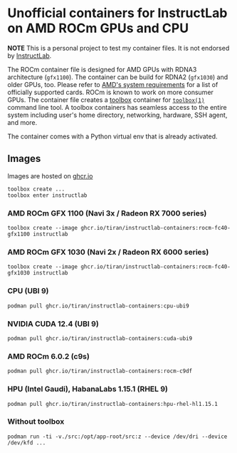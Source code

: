 # Unofficial containers for InstructLab on AMD ROCm GPUs and CPU

**NOTE** This is a personal project to test my container files. It is not endorsed by [InstructLab](https://github.com/instructlab).

The ROCm container file is designed for AMD GPUs with RDNA3 architecture (`gfx1100`). The container can be build for RDNA2 (`gfx1030`) and older GPUs, too. Please refer to [AMD's system requirements](https://rocm.docs.amd.com/projects/install-on-linux/en/develop/reference/system-requirements.html) for a list of officially supported cards. ROCm is known to work on more consumer GPUs. The container file creates a [toolbox](https://github.com/containers/toolbox) container for [`toolbox(1)`](https://www.mankier.com/1/toolbox) command line tool. A toolbox containers has seamless access to the entire system including user's home directory, networking, hardware, SSH agent, and more.

The container comes with a Python virtual env that is already activated.

## Images

Images are hosted on [ghcr.io](https://ghcr.io/tiran/instructlab-containers)

```shell
toolbox create ...
toolbox enter instructlab
```

### AMD ROCm GFX 1100 (Navi 3x / Radeon RX 7000 series)

```shell
toolbox create --image ghcr.io/tiran/instructlab-containers:rocm-fc40-gfx1100 instructlab
```

### AMD ROCm GFX 1030 (Navi 2x / Radeon RX 6000 series)

```shell
toolbox create --image ghcr.io/tiran/instructlab-containers:rocm-fc40-gfx1030 instructlab
```

### CPU (UBI 9)

```shell
podman pull ghcr.io/tiran/instructlab-containers:cpu-ubi9
```

### NVIDIA CUDA 12.4 (UBI 9)

```shell
podman pull ghcr.io/tiran/instructlab-containers:cuda-ubi9
```

### AMD ROCm 6.0.2 (c9s)

```shell
podman pull ghcr.io/tiran/instructlab-containers:rocm-c9df
```

### HPU (Intel Gaudi), HabanaLabs 1.15.1 (RHEL 9)

```shell
podman pull ghcr.io/tiran/instructlab-containers:hpu-rhel-hl1.15.1
```

### Without toolbox

```shell
podman run -ti -v./src:/opt/app-root/src:z --device /dev/dri --device /dev/kfd ...
```
